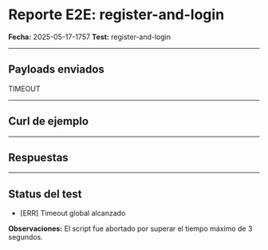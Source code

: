 # Reporte E2E: register-and-login

**Fecha:** 2025-05-17-1757
**Test:** register-and-login

---

## **Payloads enviados**
TIMEOUT

---

## **Curl de ejemplo**


---

## **Respuestas**


---

## **Status del test**

- [ERR] Timeout global alcanzado

**Observaciones:**
El script fue abortado por superar el tiempo máximo de 3 segundos.
